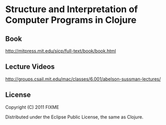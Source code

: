 # Structure and Interpretation of Computer Programs in Clojure

## Book

http://mitpress.mit.edu/sicp/full-text/book/book.html

## Lecture Videos

http://groups.csail.mit.edu/mac/classes/6.001/abelson-sussman-lectures/

## License

Copyright (C) 2011 FIXME

Distributed under the Eclipse Public License, the same as Clojure.

